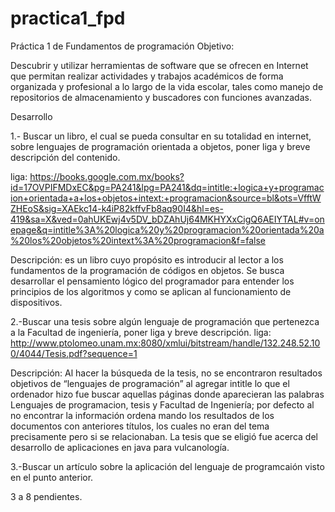 # practica1_fpd
Práctica 1 de Fundamentos de programación
Objetivo:                
                    
Descubrir y utilizar herramientas de software que se ofrecen en Internet que permitan realizar actividades y trabajos académicos de forma organizada y profesional a lo largo de la vida escolar, tales como manejo de repositorios de almacenamiento y buscadores con funciones avanzadas. 

Desarrollo

1.- Buscar un libro, el cual se pueda consultar en su totalidad en internet, sobre lenguajes de programación orientada a objetos, poner liga y breve descripción del contenido.

liga: https://books.google.com.mx/books?id=17OVPIFMDxEC&pg=PA241&lpg=PA241&dq=intitle:+logica+y+programacion+orientada+a+los+objetos+intext:+programacion&source=bl&ots=VfftWZHEoS&sig=XAEkc14-k4iP82kffvFb8aq90I4&hl=es-419&sa=X&ved=0ahUKEwj4v5DV_bDZAhUj64MKHYXxCigQ6AEIYTAL#v=onepage&q=intitle%3A%20logica%20y%20programacion%20orientada%20a%20los%20objetos%20intext%3A%20programacion&f=false

Descripción: es un libro cuyo propósito es introducir al lector a los fundamentos de la programación de códigos en objetos. Se busca desarrollar el pensamiento lógico del programador para entender los principios de los algoritmos y como se aplican al funcionamiento de dispositivos. 

2.-Buscar una tesis sobre algún lenguaje de programación que pertenezca a la Facultad de ingeniería, poner liga y breve descripción.
liga: http://www.ptolomeo.unam.mx:8080/xmlui/bitstream/handle/132.248.52.100/4044/Tesis.pdf?sequence=1

Descripción:
Al hacer la búsqueda de la tesis, no se encontraron resultados objetivos de “lenguajes de programación” al agregar intitle lo que el ordenador hizo fue buscar aquellas páginas donde aparecieran las palabras Lenguajes de programacion, tesis y Facultad de Ingeniería; por defecto al no encontrar la información ordena mando los resultados de los documentos con anteriores títulos, los cuales no eran del tema precisamente pero si se relacionaban. La tesis que se eligió fue acerca del desarrollo de aplicaciones en java para vulcanología.

3.-Buscar un artículo sobre la aplicación del lenguaje de programcaión visto en el punto anterior.

3 a 8 pendientes.
